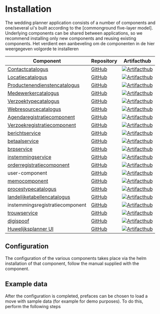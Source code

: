   
# Installation
The wedding planner application consists of a number of components and one/several ui's built according to the [commonground five-layer model]. Underlying components can be shared between applications, so we recommend installing only new components and reusing existing components.
Het verdient een aanbeveling om de componenten in de hier weergegeven volgorde te installeren  

| Component                        | Repository | Artifacthub |
| -------------------------------- | ---------- | ---------- |
| [Contactcatalogus](https://componentencatalogus.commonground.nl/producten/74/componenten/26)| [GitHub](https://github.com/ConductionNL/contactcatalogus) | [![Artifacthub](https://img.shields.io/endpoint?url=https://artifacthub.io/badge/repository/contactcatalogus)](https://artifacthub.io/packages/helm/contact-catalogus/contactcatalogus) |
| [Locatiecatalogus](https://componentencatalogus.commonground.nl/producten/74/componenten/27)| [GitHub](https://github.com/ConductionNL/locatiecatalogus) | [![Artifacthub](https://img.shields.io/endpoint?url=https://artifacthub.io/badge/repository/locatiecatalogus)](https://artifacthub.io/packages/helm/ocatiecatalogus/ocatiecatalogus) |
| [Productenendienstencatalogus](https://componentencatalogus.commonground.nl/producten/74/componenten/124)| [GitHub](https://github.com/ConductionNL/productenendienstencatalogus) | [![Artifacthub](https://img.shields.io/endpoint?url=https://artifacthub.io/badge/repository/productenendienstencatalogus)](https://artifacthub.io/packages/helm/productenendienstencatalogus/productenendienstencatalogus) |  
| [Medewerkercatalogus](https://componentencatalogus.commonground.nl/producten/74/componenten/21) | [GitHub](https://github.com/ConductionNL/medewerkercatalogus) | [![Artifacthub](https://img.shields.io/endpoint?url=https://artifacthub.io/badge/repository/medewerkercatalogus)](https://artifacthub.io/packages/helm/medewerkercatalogus/medewerkercatalogus) | 
| [Verzoektypecatalogus](https://componentencatalogus.commonground.nl/producten/74/componenten/15) | [GitHub](https://github.com/ConductionNL/verzoektypecatalogus) | [![Artifacthub](https://img.shields.io/endpoint?url=https://artifacthub.io/badge/repository/verzoektypecatalogus)](https://artifacthub.io/packages/helm/verzoektypecatalogus/verzoektypecatalogus) |  
| [Webresourcecatalogus](https://componentencatalogus.commonground.nl/producten/74/componenten/12)      | [GitHub](https://github.com/ConductionNL/webresourcecatalogus) | [![Artifacthub](https://img.shields.io/endpoint?url=https://artifacthub.io/badge/repository/webresourcecatalogus)](https://artifacthub.io/packages/helm/webresourcecatalogus/webresourcecatalogus) |  
| [Agendaregistratiecomponent](https://componentencatalogus.commonground.nl/producten/74/componenten/20) | [GitHub](https://github.com/ConductionNL/agendaservice) | [![Artifacthub](https://img.shields.io/endpoint?url=https://artifacthub.io/badge/repository/agendaservice)](https://artifacthub.io/packages/helm/agendaservice/agendaservice) | 
| [Verzoekregistratiecomponent](https://componentencatalogus.commonground.nl/producten/74/componenten/17) | [GitHub](https://github.com/ConductionNL/verzoekregistratiecomponent) | [![Artifacthub](https://img.shields.io/endpoint?url=https://artifacthub.io/badge/repository/verzoektypecatalogus)](https://artifacthub.io/packages/helm/verzoektypecatalogus/verzoektypecatalogus) |
| [berichtservice](https://componentencatalogus.commonground.nl/producten/74/componenten/30) | [GitHub](https://github.com/ConductionNL/berichtservice) | [![Artifacthub](https://img.shields.io/endpoint?url=https://artifacthub.io/badge/repository/berichtservice)](https://artifacthub.io/packages/helm/berichtservice/berichtservice) |  
| [betaalservice](https://componentencatalogus.commonground.nl/producten/74/componenten/29) | [GitHub](https://github.com/ConductionNL/betaalservice) | [![Artifacthub](https://img.shields.io/endpoint?url=https://artifacthub.io/badge/repository/betaalservice)](https://artifacthub.io/packages/helm/betaalservice/betaalservice) | 
| [brpservice](https://componentencatalogus.commonground.nl/producten/74/componenten/128)  | [GitHub](https://github.com/ConductionNL/brpservice) | [![Artifacthub](https://img.shields.io/endpoint?url=https://artifacthub.io/badge/repository/brpservice)](https://artifacthub.io/packages/helm/brpservice/brpservice) |  
| [instemmingservice](https://componentencatalogus.commonground.nl/producten/74/componenten/22) | [GitHub](https://github.com/ConductionNL/instemmingservice) | [![Artifacthub](https://img.shields.io/endpoint?url=https://artifacthub.io/badge/repository/instemmingservice)](https://artifacthub.io/packages/helm/instemmingservice/instemmingservice) | 
| [orderregistratiecomponent](https://componentencatalogus.commonground.nl/producten/74/componenten/11) |  [GitHub](https://github.com/ConductionNL/orderregistratiecomponent) | [![Artifacthub](https://img.shields.io/endpoint?url=https://artifacthub.io/badge/repository/orderregistratiecomponent)](https://artifacthub.io/packages/helm/orderregistratiecomponent/orderregistratiecomponent) |
| user-component | [GitHub](https://github.com/ConductionNL/user-component) | [![Artifacthub](https://img.shields.io/endpoint?url=https://artifacthub.io/badge/repository/user-component)](https://artifacthub.io/packages/helm/user-component/user-component) |
| [memocomponent](https://componentencatalogus.commonground.nl/producten/74/componenten/122) | [GitHub](https://github.com/ConductionNL/memo-component) | [![Artifacthub](https://img.shields.io/endpoint?url=https://artifacthub.io/badge/repository/memo-component)](https://artifacthub.io/packages/helm/memo-component/memo-component) |
| [procestypecatalogus](https://componentencatalogus.commonground.nl/producten/74/componenten/125) | [GitHub](https://github.com/ConductionNL/procestypecatalogus) | [![Artifacthub](https://img.shields.io/endpoint?url=https://artifacthub.io/badge/repository/procestypecatalogus)](https://artifacthub.io/packages/helm/procestypecatalogus/procestypecatalogus) |
| [landelijketabellencatalogus](https://componentencatalogus.commonground.nl/producten/74/componenten/14) | [GitHub](https://github.com/ConductionNL/landelijketabellencatalogus) | [![Artifacthub](https://img.shields.io/endpoint?url=https://artifacthub.io/badge/repository/landelijketabellencatalogus)](https://artifacthub.io/packages/helm/landelijketabellencatalogus/landelijketabellencatalogus) |
| instemmingsregistratiecomponent | [GitHub](https://github.com/ConductionNL/instemming-registratie-component) | [![Artifacthub](https://img.shields.io/endpoint?url=https://artifacthub.io/badge/repository/instemming-registratie-component)](https://artifacthub.io/packages/helm/instemming-registratie-component/irc) |
| [trouwservice](https://componentencatalogus.commonground.nl/producten/74/componenten/195) | [GitHub](https://github.com/ConductionNL/trouwservice) | [![Artifacthub](https://img.shields.io/endpoint?url=https://artifacthub.io/badge/repository/trouwservice)](https://artifacthub.io/packages/helm/trouw-service/trouw-service) |
| [digispoof](https://componentencatalogus.commonground.nl/producten/74/componenten/171) | [GitHub](https://github.com/ConductionNL/digispoof)| [![Artifacthub](https://img.shields.io/endpoint?url=https://artifacthub.io/badge/repository/digispoof)](https://artifacthub.io/packages/helm/digispoof-interface/digispoof-interface) |
| [Huwelijksplanner UI](https://componentencatalogus.commonground.nl/producten/74/componenten/36) |[GitHub](https://github.com/ConductionNL/huwelijksplanner-ui) |  [![Artifacthub](https://img.shields.io/endpoint?url=https://artifacthub.io/badge/repository/agendaservice)](https://artifacthub.io/packages/helm/agendaservice/agendaservice) |

## Configuration
The configuration of the various components takes place via the helm installation of that component, follow the manual supplied with the component.
## Example data
After the configuration is completed, prefaces can be chosen to load a move with sample data (for example for demo purposes). To do this, perform the following steps